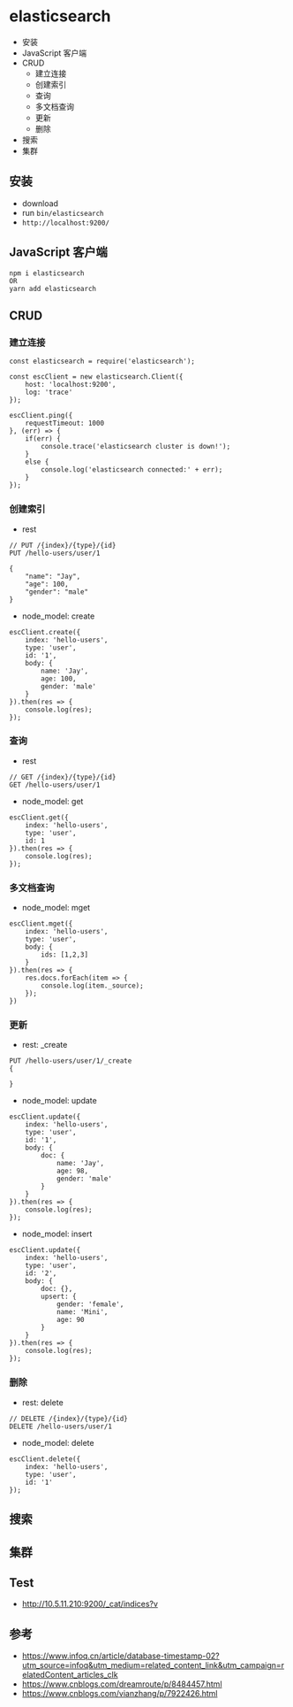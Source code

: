 # elasticsearch

* 安装
* JavaScript 客户端
* CRUD
    * 建立连接
    * 创建索引
    * 查询
    * 多文档查询
    * 更新
    * 删除
* 搜索
* 集群

## 安装

* download
* run `bin/elasticsearch`
* `http://localhost:9200/`

## JavaScript 客户端

```
npm i elasticsearch
OR
yarn add elasticsearch
```

## CRUD

### 建立连接

```
const elasticsearch = require('elasticsearch');

const escClient = new elasticsearch.Client({
    host: 'localhost:9200',
    log: 'trace'
});

escClient.ping({
    requestTimeout: 1000
}, (err) => {
    if(err) {
        console.trace('elasticsearch cluster is down!');
    }
    else {
        console.log('elasticsearch connected:' + err);
    }
});
```

### 创建索引

* rest
```
// PUT /{index}/{type}/{id}
PUT /hello-users/user/1

{
    "name": "Jay",
    "age": 100,
    "gender": "male"
}
```

* node_model: create
```
escClient.create({
    index: 'hello-users',
    type: 'user',
    id: '1',
    body: {
        name: 'Jay',
        age: 100,
        gender: 'male'
    }
}).then(res => {
    console.log(res);
});
```

### 查询

* rest
```
// GET /{index}/{type}/{id}
GET /hello-users/user/1
```

* node_model: get
```
escClient.get({
    index: 'hello-users',
    type: 'user',
    id: 1
}).then(res => {
    console.log(res);
});
```

### 多文档查询

* node_model: mget
```
escClient.mget({
    index: 'hello-users',
    type: 'user',
    body: {
        ids: [1,2,3]
    }
}).then(res => {
    res.docs.forEach(item => {
        console.log(item._source);
    });
})
```

### 更新

* rest: _create
```
PUT /hello-users/user/1/_create
{

}
```

* node_model: update
```
escClient.update({
    index: 'hello-users',
    type: 'user',
    id: '1',
    body: {
        doc: {
            name: 'Jay',
            age: 98,
            gender: 'male'
        }
    }
}).then(res => {
    console.log(res);
});
```

* node_model: insert
```
escClient.update({
    index: 'hello-users',
    type: 'user',
    id: '2',
    body: {
        doc: {},
        upsert: {
            gender: 'female',
            name: 'Mini',
            age: 90
        }
    }
}).then(res => {
    console.log(res);
});
```

### 删除

* rest: delete
```
// DELETE /{index}/{type}/{id}
DELETE /hello-users/user/1
```

* node_model: delete
```
escClient.delete({
    index: 'hello-users',
    type: 'user',
    id: '1'
});
```

## 搜索

## 集群

## Test

* http://10.5.11.210:9200/_cat/indices?v

## 参考

* https://www.infoq.cn/article/database-timestamp-02?utm_source=infoq&utm_medium=related_content_link&utm_campaign=relatedContent_articles_clk
* https://www.cnblogs.com/dreamroute/p/8484457.html
* https://www.cnblogs.com/vianzhang/p/7922426.html
